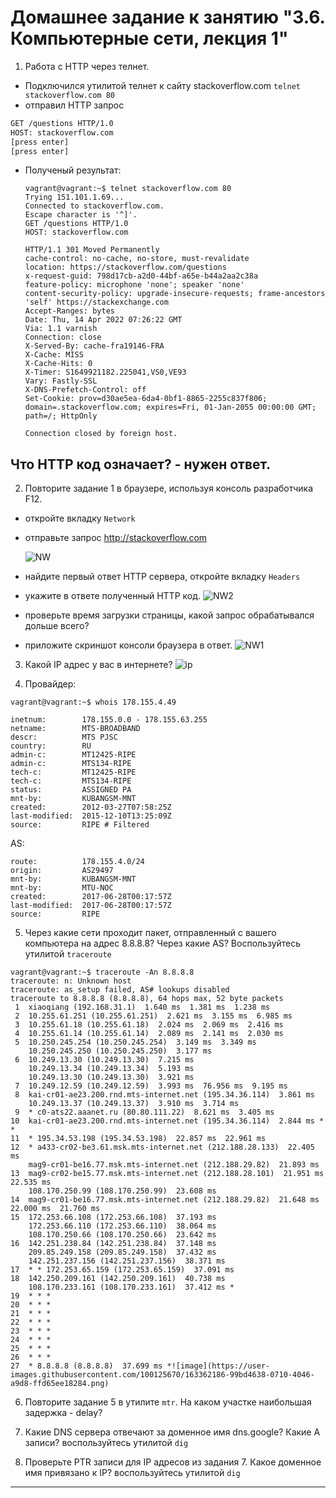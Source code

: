 # Домашнее задание к занятию "3.6. Компьютерные сети, лекция 1"

1. Работа c HTTP через телнет.
- Подключился утилитой телнет к сайту stackoverflow.com
`telnet stackoverflow.com 80`
- отправил HTTP запрос
```bash
GET /questions HTTP/1.0
HOST: stackoverflow.com
[press enter]
[press enter]
```
- Полученый результат:
  ```
  vagrant@vagrant:~$ telnet stackoverflow.com 80
  Trying 151.101.1.69...
  Connected to stackoverflow.com.
  Escape character is '^]'.
  GET /questions HTTP/1.0
  HOST: stackoverflow.com
  
  HTTP/1.1 301 Moved Permanently
  cache-control: no-cache, no-store, must-revalidate
  location: https://stackoverflow.com/questions
  x-request-guid: 798d17cb-a2d0-44bf-a65e-b44a2aa2c38a
  feature-policy: microphone 'none'; speaker 'none'
  content-security-policy: upgrade-insecure-requests; frame-ancestors 'self' https://stackexchange.com
  Accept-Ranges: bytes
  Date: Thu, 14 Apr 2022 07:26:22 GMT
  Via: 1.1 varnish
  Connection: close
  X-Served-By: cache-fra19146-FRA
  X-Cache: MISS
  X-Cache-Hits: 0
  X-Timer: S1649921182.225041,VS0,VE93
  Vary: Fastly-SSL
  X-DNS-Prefetch-Control: off
  Set-Cookie: prov=d30ae5ea-6da4-0bf1-8865-2255c837f806; domain=.stackoverflow.com; expires=Fri, 01-Jan-2055 00:00:00 GMT; path=/; HttpOnly
  
  Connection closed by foreign host.
  ```
## Что HTTP код означает? - нужен ответ.
  
2. Повторите задание 1 в браузере, используя консоль разработчика F12.
- откройте вкладку `Network`
- отправьте запрос http://stackoverflow.com </br>

  ![NW](img/network.jpg)

- найдите первый ответ HTTP сервера, откройте вкладку `Headers`
- укажите в ответе полученный HTTP код.
  ![NW2](img/network2.jpg)
- проверьте время загрузки страницы, какой запрос обрабатывался дольше всего?
- приложите скриншот консоли браузера в ответ.
  ![NW1](img/network1.jpg)

3. Какой IP адрес у вас в интернете?
  ![ip](img/2ip.jpg)

4. Провайдер:
```
vagrant@vagrant:~$ whois 178.155.4.49

inetnum:        178.155.0.0 - 178.155.63.255
netname:        MTS-BROADBAND
descr:          MTS PJSC
country:        RU
admin-c:        MT12425-RIPE
admin-c:        MTS134-RIPE
tech-c:         MT12425-RIPE
tech-c:         MTS134-RIPE
status:         ASSIGNED PA
mnt-by:         KUBANGSM-MNT
created:        2012-03-27T07:58:25Z
last-modified:  2015-12-10T13:25:09Z
source:         RIPE # Filtered
```
AS:
```
route:          178.155.4.0/24
origin:         AS29497
mnt-by:         KUBANGSM-MNT
mnt-by:         MTU-NOC
created:        2017-06-28T00:17:57Z
last-modified:  2017-06-28T00:17:57Z
source:         RIPE
```

5. Через какие сети проходит пакет, отправленный с вашего компьютера на адрес 8.8.8.8? Через какие AS? Воспользуйтесь утилитой `traceroute`
```
vagrant@vagrant:~$ traceroute -An 8.8.8.8
traceroute: n: Unknown host
traceroute: as_setup failed, AS# lookups disabled
traceroute to 8.8.8.8 (8.8.8.8), 64 hops max, 52 byte packets
 1  xiaoqiang (192.168.31.1)  1.640 ms  1.381 ms  1.238 ms
 2  10.255.61.251 (10.255.61.251)  2.621 ms  3.155 ms  6.985 ms
 3  10.255.61.18 (10.255.61.18)  2.024 ms  2.069 ms  2.416 ms
 4  10.255.61.14 (10.255.61.14)  2.089 ms  2.141 ms  2.030 ms
 5  10.250.245.254 (10.250.245.254)  3.149 ms  3.349 ms
    10.250.245.250 (10.250.245.250)  3.177 ms
 6  10.249.13.30 (10.249.13.30)  7.215 ms
    10.249.13.34 (10.249.13.34)  5.193 ms
    10.249.13.30 (10.249.13.30)  3.921 ms
 7  10.249.12.59 (10.249.12.59)  3.993 ms  76.956 ms  9.195 ms
 8  kai-cr01-ae23.200.rnd.mts-internet.net (195.34.36.114)  3.861 ms
    10.249.13.37 (10.249.13.37)  3.910 ms  3.714 ms
 9  * c0-ats22.aaanet.ru (80.80.111.22)  8.621 ms  3.405 ms
10  kai-cr01-ae23.200.rnd.mts-internet.net (195.34.36.114)  2.844 ms * *
11  * 195.34.53.198 (195.34.53.198)  22.857 ms  22.961 ms
12  * a433-cr02-be3.61.msk.mts-internet.net (212.188.28.133)  22.405 ms
    mag9-cr01-be16.77.msk.mts-internet.net (212.188.29.82)  21.893 ms
13  mag9-cr02-be15.77.msk.mts-internet.net (212.188.28.101)  21.951 ms  22.535 ms
    108.170.250.99 (108.170.250.99)  23.608 ms
14  mag9-cr01-be16.77.msk.mts-internet.net (212.188.29.82)  21.648 ms  22.000 ms  21.760 ms
15  172.253.66.108 (172.253.66.108)  37.193 ms
    172.253.66.110 (172.253.66.110)  38.064 ms
    108.170.250.66 (108.170.250.66)  23.642 ms
16  142.251.238.84 (142.251.238.84)  37.148 ms
    209.85.249.158 (209.85.249.158)  37.432 ms
    142.251.237.156 (142.251.237.156)  38.371 ms
17  * * 172.253.65.159 (172.253.65.159)  37.091 ms
18  142.250.209.161 (142.250.209.161)  40.738 ms
    108.170.233.161 (108.170.233.161)  37.412 ms *
19  * * *
20  * * *
21  * * *
22  * * *
23  * * *
24  * * *
25  * * *
26  * * *
27  * 8.8.8.8 (8.8.8.8)  37.699 ms *![image](https://user-images.githubusercontent.com/100125670/163362186-99bd4638-0710-4046-a9d8-ffd65ee18284.png)

```

6. Повторите задание 5 в утилите `mtr`. На каком участке наибольшая задержка - delay?


7. Какие DNS сервера отвечают за доменное имя dns.google? Какие A записи? воспользуйтесь утилитой `dig`


8. Проверьте PTR записи для IP адресов из задания 7. Какое доменное имя привязано к IP? воспользуйтесь утилитой `dig`


---
